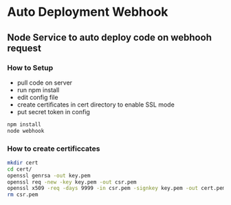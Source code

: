 # Auto Deployment Webhook
## Node Service to auto deploy code on webhooh request

### How to Setup
- pull code on server 
- run npm install
- edit config file 
- create certificates in cert directory to enable SSL mode
- put secret token in config

```sh
npm install
node webhook
```

### How to create certificcates

```sh
mkdir cert
cd cert/
openssl genrsa -out key.pem
openssl req -new -key key.pem -out csr.pem
openssl x509 -req -days 9999 -in csr.pem -signkey key.pem -out cert.pem
rm csr.pem
```

